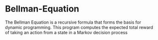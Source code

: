 # Bellman-Equation
The Bellman Equation is a recursive formula that forms the basis for dynamic programming. This program computes the expected total reward of taking an action from a state in a Markov decision process
